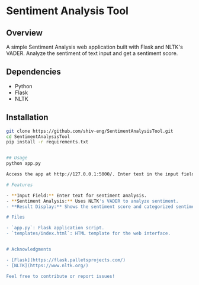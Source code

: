 # Sentiment Analysis Tool

## Overview
A simple Sentiment Analysis web application built with Flask and NLTK's VADER. Analyze the sentiment of text input and get a sentiment score.

## Dependencies
- Python
- Flask
- NLTK

## Installation
```bash
git clone https://github.com/shiv-eng/SentimentAnalysisTool.git
cd SentimentAnalysisTool
pip install -r requirements.txt


## Usage
python app.py

Access the app at http://127.0.0.1:5000/. Enter text in the input field and click on the "Analyze" button to get the sentiment analysis result.

# Features

- **Input Field:** Enter text for sentiment analysis.
- **Sentiment Analysis:** Uses NLTK's VADER to analyze sentiment.
- **Result Display:** Shows the sentiment score and categorized sentiment (Positive, Negative, or Neutral).

# Files

- `app.py`: Flask application script.
- `templates/index.html`: HTML template for the web interface.


# Acknowledgments

- [Flask](https://flask.palletsprojects.com/)
- [NLTK](https://www.nltk.org/)

Feel free to contribute or report issues!

